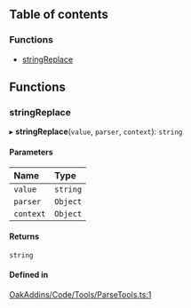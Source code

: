 ## Table of contents

### Functions

- [stringReplace](../wiki/Module-OakAddins/Code/Tools/ParseTools#stringreplace)

## Functions

### stringReplace

▸ **stringReplace**(`value`, `parser`, `context`): `string`

#### Parameters

| Name | Type |
| :------ | :------ |
| `value` | `string` |
| `parser` | `Object` |
| `context` | `Object` |

#### Returns

`string`

#### Defined in

[OakAddins/Code/Tools/ParseTools.ts:1](https://github.com/P0ulpy/Configurateur-OakAddins/blob/af13efb/src/OakAddins/Code/Tools/ParseTools.ts#L1)
